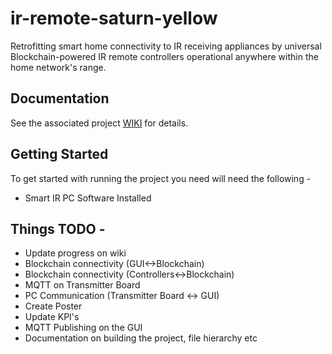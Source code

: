 # ir-remote-saturn-yellow

Retrofitting smart home connectivity to IR receiving appliances by universal Blockchain-powered IR remote controllers operational anywhere within the home network's range.

<!-- Retrofitting Smart Home Connectivity to IR Receiving Appliances using Blockchain
Blockchain Powered Smart Home Automation of IR Receiving Appliances? -->

## Documentation

See the associated project [WIKI](https://github.com/aburo8/ir-remote-saturn-yellow/wiki) for details.

## Getting Started

To get started with running the project you need will need the following -

- Smart IR PC Software Installed

## Things TODO -

- Update progress on wiki
- Blockchain connectivity (GUI<->Blockchain)
- Blockchain connectivity (Controllers<->Blockchain)
- MQTT on Transmitter Board
- PC Communication (Transmitter Board <-> GUI)
- Create Poster
- Update KPI's
- MQTT Publishing on the GUI
- Documentation on building the project, file hierarchy etc